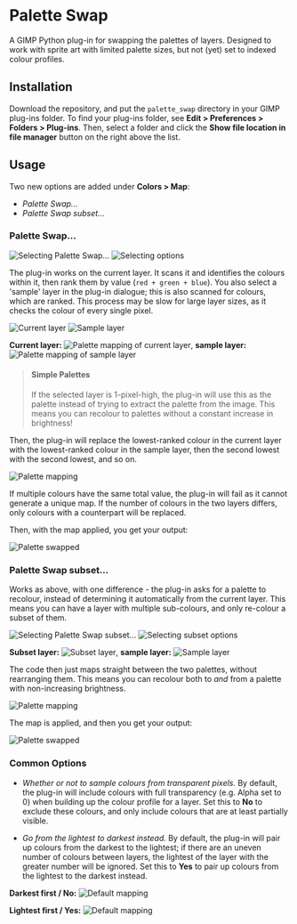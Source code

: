 # Palette Swap

A GIMP Python plug-in for swapping the palettes of layers. Designed to work with sprite art with limited palette sizes, but not (yet) set to indexed colour profiles.

## Installation

Download the repository, and put the `palette_swap` directory in your GIMP plug-ins folder.
To find your plug-ins folder, see **Edit > Preferences > Folders > Plug-ins**. Then, select a folder and click the **Show file location in file manager** button on the right above the list.

## Usage

Two new options are added under **Colors > Map**:
* *Palette Swap...*
* *Palette Swap subset...*

### Palette Swap...

![Selecting Palette Swap...](img/process-1a.png)
![Selecting options](img/process-1b.png)

The plug-in works on the current layer. It scans it and identifies the colours within it, then rank them by value (`red + green + blue`). You also select a 'sample' layer in the plug-in dialogue; this is also scanned for colours, which are ranked. This process may be slow for large layer sizes, as it checks the colour of every single pixel.

![Current layer](img/layer-green.png)
![Sample layer](img/layer-orange.png)

**Current layer:** ![Palette mapping of current layer](img/palette-green.png), **sample layer:** ![Palette mapping of sample layer](img/palette-orange.png)


> #### Simple Palettes
> If the selected layer is 1-pixel-high, the plug-in will use this as the palette
> instead of trying to extract the palette from the image. This means you can recolour
> to palettes without a constant increase in brightness!

Then, the plug-in will replace the lowest-ranked colour in the current layer with the lowest-ranked colour in the sample layer, then the second lowest with the second lowest, and so on.

![Palette mapping](img/palette-arrows.png)

If multiple colours have the same total value, the plug-in will fail as it cannot generate a unique map. If the number of colours in the two layers differs, only colours with a counterpart will be replaced. 

Then, with the map applied, you get your output:

![Palette swapped](img/palette-swapped.png)


### Palette Swap subset...

Works as above, with one difference - the plug-in asks for a palette to recolour, 
instead of determining it automatically from the current layer. This means you can have a layer with multiple sub-colours, and only re-colour a subset of them.

![Selecting Palette Swap subset...](img/process-2a.png)
![Selecting subset options](img/process-2b.png)

**Subset layer:** ![Subset layer](img/palette-silver.png), **sample layer:** ![Sample layer](img/palette-redblue.png)

The code then just maps straight between the two palettes, without rearranging them. This means you can recolour both to *and* from a palette with non-increasing brightness.

![Palette mapping](img/palette-arrows-2.png)

The map is applied, and then you get your output:

![Palette swapped](img/palette-swapped-2.png)

### Common Options

* *Whether or not to sample colours from transparent pixels.*
By default, the plug-in will include colours with full transparency (e.g. Alpha set to 0) when building up the colour profile for a layer. Set this to **No** to exclude these colours, and only include colours that are at least partially visible.

* *Go from the lightest to darkest instead.*
By default, the plug-in will pair up colours from the darkest to the lightest; if there are an uneven number of colours between layers, the lightest of the layer with the greater number will be ignored. Set this to **Yes** to pair up colours from the lightest to the darkest instead.

**Darkest first / No:**
![Default mapping](img/palette-darktolight-arrows.png)

**Lightest first / Yes:**
![Default mapping](img/palette-lighttodark-arrows.png)
